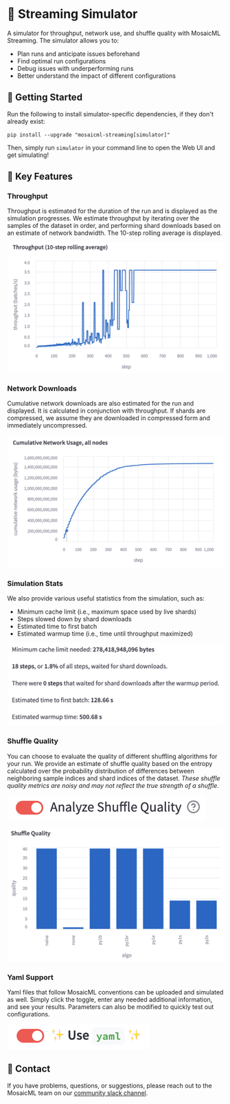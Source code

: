 # 🤖 Streaming Simulator
A simulator for throughput, network use, and shuffle quality with MosaicML Streaming. The simulator allows you to:
- Plan runs and anticipate issues beforehand
- Find optimal run configurations
- Debug issues with underperforming runs
- Better understand the impact of different configurations

## 🚀 Getting Started
Run the following to install simulator-specific dependencies, if they don't already exist:
```
pip install --upgrade "mosaicml-streaming[simulator]"
```
Then, simply run `simulator` in your command line to open the Web UI and get simulating!
## 🔑 Key Features

### Throughput
Throughput is estimated for the duration of the run and is displayed as the simulation progresses. We estimate throughput by iterating over the samples of the dataset in order, and performing shard downloads based on an estimate of network bandwidth. The 10-step rolling average is displayed.

![Throughput Graph](../docs/source/_static/images/throughput.png)

### Network Downloads
Cumulative network downloads are also estimated for the run and displayed. It is calculated in conjunction with throughput. If shards are compressed, we assume they are downloaded in compressed form and immediately uncompressed.

![Downloads Graph](../docs/source/_static/images/downloads.png)

### Simulation Stats
We also provide various useful statistics from the simulation, such as:
- Minimum cache limit (i.e., maximum space used by live shards)
- Steps slowed down by shard downloads
- Estimated time to first batch
- Estimated warmup time (i.e., time until throughput maximized)

![Simulation Stats](../docs/source/_static/images/stats.png)

### Shuffle Quality
You can choose to evaluate the quality of different shuffling algorithms for your run. We provide an estimate of shuffle quality based on the entropy calculated over the probability distribution of differences between neighboring sample indices and shard indices of the dataset. *These shuffle quality metrics are noisy and may not reflect the true strength of a shuffle.*

![Shuffle Quality Toggle](../docs/source/_static/images/shuffle_quality_toggle.png)

![Shuffle Quality Graph](../docs/source/_static/images/shuffle_quality_graph.png)

### Yaml Support
Yaml files that follow MosaicML conventions can be uploaded and simulated as well. Simply click the toggle, enter any needed additional information, and see your results. Parameters can also be modified to quickly test out configurations.

![Yaml Quality Toggle](../docs/source/_static/images/yaml_toggle.png)

## 💬 Contact
If you have problems, questions, or suggestions, please reach out to the MosaicML team on our [community slack channel](https://mosaicml.me/slack).
